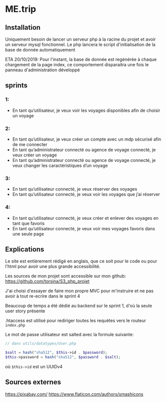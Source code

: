 # ME.trip

## Installation

Uniquement besoin de lancer un serveur php à la racine du projet et avoir un serveur mysql fonctionnel. Le php lancera le script d'initialisation de la base de donnée automatiquement

ETA 20/10/2019: Pour l'instant, la base de donnée est regénérée à chaque chargement de la page index, ce comportement disparaitra une fois le panneau d'administration développé

## sprints
### 1:
+ En tant qu’utilisateur, je veux voir les voyages disponibles afin de choisir un voyage

### 2:
+ En tant qu’utilisateur, je veux créer un compte avec un mdp sécurisé afin de me connecter
+ En tant qu’administrateur connecté ou agence de voyage connecté, je veux créer un voyage
+ En tant qu’administrateur connecté ou agence de voyage connecté, je veux changer les caractéristiques d’un voyage

### 3:
+ En tant qu’utilisateur connecté, je veux réserver des voyages
+ En tant qu’utilisateur connecté, je veux voir les voyages que j’ai réserver

### 4:
+ En tant qu’utilisateur connecté, je veux créer et enlever des voyages en tant que favoris
+ En tant qu’utilisateur connecté, je veux voir mes voyages favoris dans une seule page

## Explications

Le site est entièrement rédigé en anglais, que ce soit pour le code ou pour l'html pour avoir une plus grande accessibilité.

Les sources de mon projet sont accessible sur mon github: https://github.com/torsina/S3_php_projet

J'ai choisi d'essayer de faire mon propre MVC pour m'instruire et ne pas avoir à tout re-ecrire dans le sprint 4

Beaucoup de temps a été dédié au backend sur le sprint 1, d'où la seule user story présente

.htaccess est utilisé pour rediriger toutes les requètes vers le routeur `index.php`

Le mot de passe utilisateur est salted avec la formule suivante: 
```php
// dans utils/datatypes/User.php

$salt = hash("sha512", $this->id . $password);
$this->password = hash("sha512", $password . $salt);
```
où `$this->id` est un UUIDv4
## Sources externes

https://pixabay.com/
https://www.flaticon.com/authors/smashicons